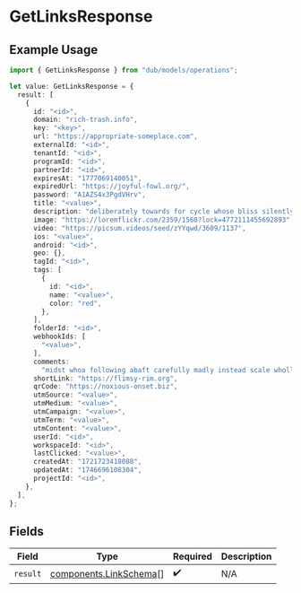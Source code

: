# GetLinksResponse

## Example Usage

```typescript
import { GetLinksResponse } from "dub/models/operations";

let value: GetLinksResponse = {
  result: [
    {
      id: "<id>",
      domain: "rich-trash.info",
      key: "<key>",
      url: "https://appropriate-someplace.com",
      externalId: "<id>",
      tenantId: "<id>",
      programId: "<id>",
      partnerId: "<id>",
      expiresAt: "1777069140051",
      expiredUrl: "https://joyful-fowl.org/",
      password: "A1AZS4x3PgdVHrv",
      title: "<value>",
      description: "deliberately towards for cycle whose bliss silently except",
      image: "https://loremflickr.com/2359/1560?lock=4772111455692893",
      video: "https://picsum.videos/seed/zYYqwd/3609/1137",
      ios: "<value>",
      android: "<id>",
      geo: {},
      tagId: "<id>",
      tags: [
        {
          id: "<id>",
          name: "<value>",
          color: "red",
        },
      ],
      folderId: "<id>",
      webhookIds: [
        "<value>",
      ],
      comments:
        "midst whoa following abaft carefully madly instead scale wholly out wasteful badly",
      shortLink: "https://flimsy-rim.org",
      qrCode: "https://noxious-onset.biz",
      utmSource: "<value>",
      utmMedium: "<value>",
      utmCampaign: "<value>",
      utmTerm: "<value>",
      utmContent: "<value>",
      userId: "<id>",
      workspaceId: "<id>",
      lastClicked: "<value>",
      createdAt: "1721723418088",
      updatedAt: "1746696108304",
      projectId: "<id>",
    },
  ],
};
```

## Fields

| Field                                                            | Type                                                             | Required                                                         | Description                                                      |
| ---------------------------------------------------------------- | ---------------------------------------------------------------- | ---------------------------------------------------------------- | ---------------------------------------------------------------- |
| `result`                                                         | [components.LinkSchema](../../models/components/linkschema.md)[] | :heavy_check_mark:                                               | N/A                                                              |